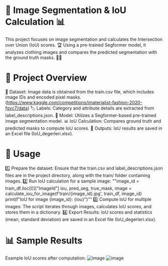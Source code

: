 # 🎨 Image Segmentation & IoU Calculation 📊

This project focuses on image segmentation and calculates the Intersection over Union (IoU) scores. 🏆
Using a pre-trained Segformer model, it analyzes clothing images and compares the predicted segmentation with the ground truth masks. 👕👗

# 🚀 Project Overview
📂 Dataset: Image data is obtained from the train.csv file, which includes image IDs and encoded pixel masks.(https://www.kaggle.com/competitions/imaterialist-fashion-2020-fgvc7/data)
🏷️ Labels: Category and attribute details are extracted from label_descriptions.json.
🧠 Model: Utilizes a Segformer-based pre-trained image segmentation model.
📊 IoU Calculation: Compares ground truth and predicted masks to compute IoU scores.
📝 Outputs: IoU results are saved in an Excel file (IoU_degerleri.xlsx).

# 📌 Usage
1️⃣ Prepare the dataset: Ensure that the train.csv and label_descriptions.json files are in the project directory, along with the train/ folder containing images.
2️⃣ Run IoU calculation for a sample image:
""image_id = train_df.iloc[0]["ImageId"]
iou, pred_seg, true_mask, image = calculate_iou_for_image(f'train/{image_id}.jpg', train_df, image_id)
print(f"IoU for image {image_id}: {iou}")""
3️⃣ Compute IoU for multiple images: The script iterates through images, calculates IoU scores, and stores them in a dictionary.
4️⃣ Export Results: IoU scores and statistics (mean, standard deviation) are saved in an Excel file (IoU_degerleri.xlsx).

# 📊 Sample Results
Example IoU scores after computation:
![image](https://github.com/user-attachments/assets/7c29031f-8a21-4fb1-96fc-eacca2b75130)
![image](https://github.com/user-attachments/assets/c560de26-856b-4954-983b-4fe279871915)



